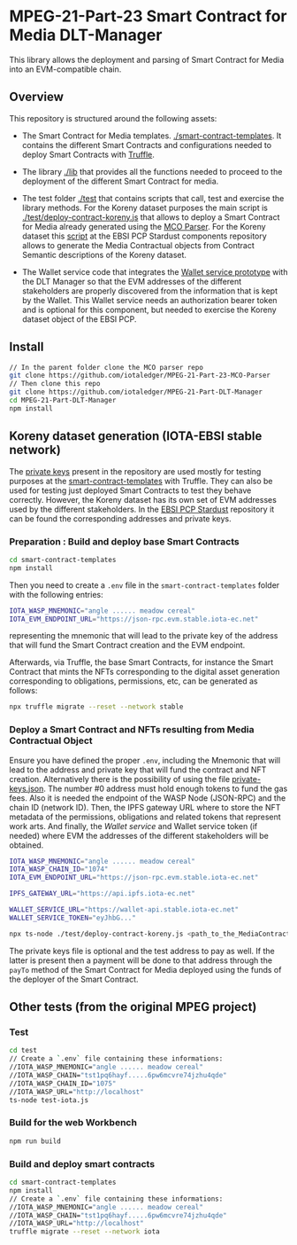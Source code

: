 # MPEG-21-Part-23 Smart Contract for Media DLT-Manager

This library allows the deployment and parsing of Smart Contract for Media into an EVM-compatible chain.

## Overview

This repository is structured around the following assets:

* The Smart Contract for Media templates. [./smart-contract-templates](./smart-contract-templates/). It contains the different Smart Contracts and configurations needed to deploy Smart Contracts with [Truffle](https://trufflesuite.com/).

* The library [./lib](./lib/) that provides all the functions needed to proceed to the deployment of the different Smart Contract for media.

* The test folder [./test](./test/) that contains scripts that call, test and exercise the library methods. For the Koreny dataset purposes the main script is [./test/deploy-contract-koreny.js](./test/deploy-contract-koreny.js) that allows to deploy a Smart Contract for Media already generated using the [MCO Parser](https://github.com/iotaledger/MPEG-21-Part-23-MCO-Parser). For the Koreny dataset this [script](https://github.com/iotaledger/ebsi-stardust-components/blob/master/demos/ipr-use-case/european-ghosts/generate-all.sh) at the EBSI PCP Stardust components repository allows to generate the Media Contractual objects from Contract Semantic descriptions of the Koreny dataset.

* The Wallet service code that integrates the [Wallet service prototype](https://github.com/iotaledger/ebsi-stardust-components/blob/master/demos/ipr-use-case/european-ghosts/generate-all.sh) with the DLT Manager so that the EVM addresses of the different stakeholders are properly discovered from the information that is kept by the Wallet. This Wallet service needs an authorization bearer token and is optional for this component, but needed to exercise the Koreny dataset object of the EBSI PCP. 

## Install

```sh
// In the parent folder clone the MCO parser repo
git clone https://github.com/iotaledger/MPEG-21-Part-23-MCO-Parser
// Then clone this repo
git clone https://github.com/iotaledger/MPEG-21-Part-DLT-Manager
cd MPEG-21-Part-DLT-Manager
npm install
```

## Koreny dataset generation (IOTA-EBSI stable network)

The [private keys](./private-keys.json) present in the repository are used mostly for testing purposes at the [smart-contract-templates](./smart-contract-templates/) with Truffle. They can also be used for testing just deployed Smart Contracts to test they behave correctly. However, the Koreny dataset has its own set of EVM addresses used by the different stakeholders. In the [EBSI PCP Stardust](https://github.com/iotaledger/ebsi-stardust-components/tree/master/demos/ipr-use-case/european-ghosts/identity/dataset/claims) repository it can be found the corresponding addresses and private keys. 

### Preparation : Build and deploy base Smart Contracts

```sh
cd smart-contract-templates
npm install
```

Then you need to create a `.env` file in the `smart-contract-templates` folder with the following entries:

```sh
IOTA_WASP_MNEMONIC="angle ...... meadow cereal"
IOTA_EVM_ENDPOINT_URL="https://json-rpc.evm.stable.iota-ec.net"
```

representing the mnemonic that will lead to the private key of the address that will fund the Smart Contract creation and the EVM endpoint.

Afterwards, via Truffle, the base Smart Contracts, for instance the Smart Contract that mints the NFTs corresponding to the digital asset generation corresponding to obligations, permissions, etc, can be generated as follows: 

```sh
npx truffle migrate --reset --network stable
```

### Deploy a Smart Contract and NFTs resulting from Media Contractual Object

Ensure you have defined the proper `.env`, including the Mnemonic that will lead to the address and private key that will fund the contract and NFT creation. Alternatively there is the possibility of using the file [private-keys.json](./private-keys-json). The number #0 address must hold enough tokens to fund the gas fees. Also it is needed the endpoint of the WASP Node (JSON-RPC) and the chain ID (network ID). Then, the IPFS gateway URL where to store the NFT metadata of the permissions, obligations and related tokens that represent work arts. And finally, the *Wallet service* and Wallet service token (if needed) where EVM the addresses of the different stakeholders will be obtained.

```sh
IOTA_WASP_MNEMONIC="angle ...... meadow cereal"
IOTA_WASP_CHAIN_ID="1074"
IOTA_EVM_ENDPOINT_URL="https://json-rpc.evm.stable.iota-ec.net"

IPFS_GATEWAY_URL="https://api.ipfs.iota-ec.net"

WALLET_SERVICE_URL="https://wallet-api.stable.iota-ec.net"
WALLET_SERVICE_TOKEN="eyJhbG..."
```

```sh
npx ts-node ./test/deploy-contract-koreny.js <path_to_the_MediaContractual_Object.json> ./private-keys.json <test_address_to_pay>
```

The private keys file is optional and the test address to pay as well. If the latter is present then a payment will be done to that address through the `payTo` method of the Smart Contract for Media deployed using the funds of the deployer of the Smart Contract.

## Other tests (from the original MPEG project)

### Test

```sh
cd test
// Create a `.env` file containing these informations:
//IOTA_WASP_MNEMONIC="angle ...... meadow cereal"
//IOTA_WASP_CHAIN="tst1pq6hayf.....6pw6mcvre74jzhu4qde"
//IOTA_WASP_CHAIN_ID="1075"
//IOTA_WASP_URL="http://localhost"
ts-node test-iota.js
```

### Build for the web Workbench

```sh
npm run build
```

### Build and deploy smart contracts

```sh
cd smart-contract-templates
npm install
// Create a `.env` file containing these informations:
//IOTA_WASP_MNEMONIC="angle ...... meadow cereal"
//IOTA_WASP_CHAIN="tst1pq6hayf.....6pw6mcvre74jzhu4qde"
//IOTA_WASP_URL="http://localhost"
truffle migrate --reset --network iota
```
